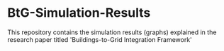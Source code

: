 # BtG-Simulation-Results
This repository contains the simulation results (graphs) explained in the research paper titled 'Buildings-to-Grid Integration Framework'


